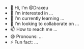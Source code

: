 - 👋 Hi, I’m @Draxeu
- 👀 I’m interested in ...
- 🌱 I’m currently learning ...
- 💞️ I’m looking to collaborate on ...
- 📫 How to reach me ...
- 😄 Pronouns: ...
- ⚡ Fun fact: ...

<!---
Draxeu/Draxeu is a ✨ special ✨ repository because its `README.md` (this file) appears on your GitHub profile.
You can click the Preview link to take a look at your changes.
--->
